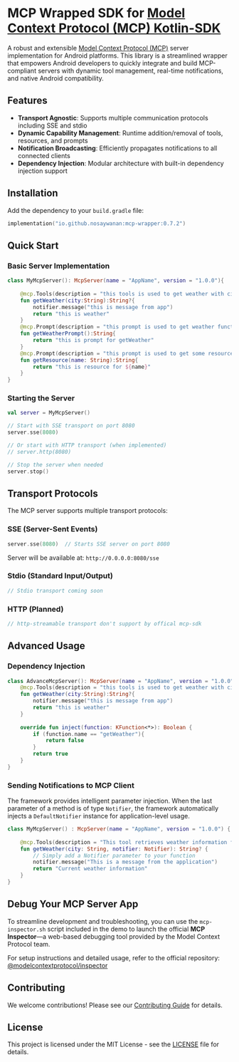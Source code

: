 # MCP Wrapped SDK for [Model Context Protocol (MCP) Kotlin-SDK](https://github.com/modelcontextprotocol/kotlin-sdk)

A robust and extensible [Model Context Protocol (MCP)](https://modelcontextprotocol.io/) server implementation for Android platforms. This library is a streamlined wrapper that empowers Android developers to quickly integrate and build MCP-compliant servers with dynamic tool management, real-time notifications, and native Android compatibility.

## Features

- **Transport Agnostic**: Supports multiple communication protocols including SSE and stdio
- **Dynamic Capability Management**: Runtime addition/removal of tools, resources, and prompts
- **Notification Broadcasting**: Efficiently propagates notifications to all connected clients
- **Dependency Injection**: Modular architecture with built-in dependency injection support

## Installation

Add the dependency to your `build.gradle` file:

```kotlin
implementation("io.github.nosaywanan:mcp-wrapper:0.7.2")
```

## Quick Start

### Basic Server Implementation

```kotlin
class MyMcpServer(): McpServer(name = "AppName", version = "1.0.0"){  
  
    @mcp.Tools(description = "this tools is used to get weather with city")  
    fun getWeather(city:String):String?{  
        notifier.message("this is message from app")  
        return "this is weather"  
    }  
    @mcp.Prompt(description = "this prompt is used to get weather function call prompt")  
    fun getWeatherPrompt():String{  
        return "this is prompt for getWeather"  
    }  
    @mcp.Prompt(description = "this prompt is used to get some resource")  
    fun getResource(name: String):String{  
        return "this is resource for ${name}"  
    }  
}
```

### Starting the Server

```kotlin
val server = MyMcpServer()

// Start with SSE transport on port 8080
server.sse(8080)

// Or start with HTTP transport (when implemented)
// server.http(8080)

// Stop the server when needed
server.stop()
```

## Transport Protocols

The MCP server supports multiple transport protocols:

### SSE (Server-Sent Events)
```kotlin
server.sse(8080)  // Starts SSE server on port 8080
```
Server will be available at: `http://0.0.0.0:8080/sse`

### Stdio (Standard Input/Output)
```kotlin
// Stdio transport coming soon
```

### HTTP (Planned)
```kotlin
// http-streamable transport don't support by offical mcp-sdk
```

## Advanced Usage

### Dependency Injection

```kotlin
class AdvanceMcpServer(): McpServer(name = "AppName", version = "1.0.0"), McpInjectHandler{  
    @mcp.Tools(description = "this tools is used to get weather with city")  
    fun getWeather(city:String):String?{  
        notifier.message("this is message from app")  
        return "this is weather"  
    }  
  
    override fun inject(function: KFunction<*>): Boolean {  
        if (function.name == "getWeather"){  
            return false  
        }  
        return true  
    }  
}
```


### Sending Notifications to MCP Client

The framework provides intelligent parameter injection. When the last parameter of a method is of type `Notifier`, the framework automatically injects a `DefaultNotifier` instance for application-level usage.

```kotlin
class MyMcpServer() : McpServer(name = "AppName", version = "1.0.0") {  
  
    @mcp.Tools(description = "This tool retrieves weather information for a specified city")  
    fun getWeather(city: String, notifier: Notifier): String? {  
        // Simply add a Notifier parameter to your function
        notifier.message("This is a message from the application")  
        return "Current weather information"  
    }  
}
```
## Debug Your MCP Server App

To streamline development and troubleshooting, you can use the `mcp-inspector.sh` script included in the demo to launch the official **MCP Inspector**—a web-based debugging tool provided by the Model Context Protocol team.  

For setup instructions and detailed usage, refer to the official repository:  
[@modelcontextprotocol/inspector](https://github.com/modelcontextprotocol/inspector)


## Contributing
We welcome contributions! Please see our [Contributing Guide](./CONTRIBUTING.md) for details.

## License
This project is licensed under the MIT License - see the [LICENSE](LICENSE) file for details.

